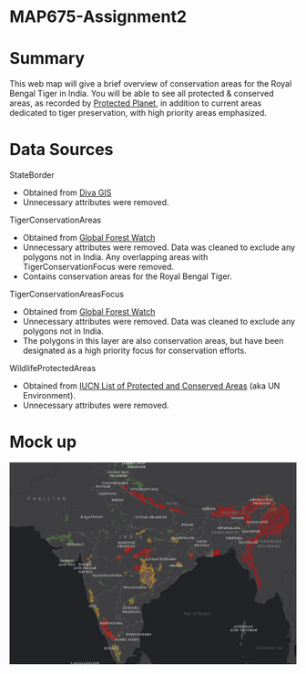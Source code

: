 # MAP675-Assignment2

# Summary
This web map will give a brief overview of conservation areas for the Royal Bengal Tiger in India. You will be able to see all protected & conserved areas, as recorded by [Protected Planet](https://www.protectedplanet.net/), in addition to current areas dedicated to tiger preservation, with high priority areas emphasized.


# Data Sources
StateBorder
* Obtained from [Diva GIS](http://www.diva-gis.org/gdata)
* Unnecessary attributes were removed.

TigerConservationAreas
* Obtained from [Global Forest Watch](http://data.globalforestwatch.org/datasets/04d892c083f54c638228931da081467b_3)
* Unnecessary attributes were removed. Data was cleaned to exclude any polygons not in India. Any overlapping areas with TigerConservationFocus were removed.
* Contains conservation areas for the Royal Bengal Tiger.

TigerConservationAreasFocus
* Obtained from [Global Forest Watch](http://data.globalforestwatch.org/datasets/f50efdadb0234ef392c4ecd8185c1f5f_4)
* Unnecessary attributes were removed. Data was cleaned to exclude any polygons not in India.
* The polygons in this layer are also conservation areas, but have been designated as a high priority focus for conservation efforts.

WildlifeProtectedAreas
* Obtained from [IUCN List of Protected and Conserved Areas](https://www.protectedplanet.net/country/IN) (aka UN Environment).
* Unnecessary attributes were removed.  

# Mock up

![Map of India showing conservation areas](/RoughDraft-ArcPro.PNG "Mock up")
